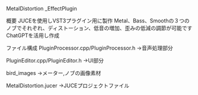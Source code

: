MetalDistortion _EffectPlugin

概要
JUCEを使用しVST3プラグイン用に製作
Metal、Bass、Smoothの３つのノブでそれぞれ、ディストーション、低音の増加、歪みの低減の調節が可能です
ChatGPTを活用し作成

ファイル構成
PluginProcessor.cpp/PluginProcessor.h
->音声処理部分

PluginEditor.cpp/PluginEditor.h
->UI部分

bird_images 
->メーター,ノブの画像素材

MetalDistortion.jucer
->JUCEプロジェクトファイル

